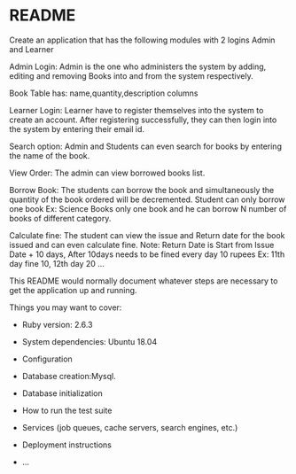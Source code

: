 # README

Create an application that has the following modules with 2 logins Admin and Learner

Admin Login: Admin is the one who administers the system by adding, editing and removing Books into and from the system respectively.

Book Table has: name,quantity,description columns

Learner Login:  Learner have to register themselves into the system to create an account. After registering successfully, they can then login into the system by entering their email id.

Search option: Admin and Students can even search for books by entering the name of the book.

View Order: The admin can view borrowed books list.

Borrow Book: The students can borrow  the book and simultaneously the quantity of the book ordered will be decremented. Student can only borrow one book Ex: Science Books only one book and he can borrow N number of books of different category.

Calculate fine: The student can view the issue and Return date for the book issued and can even calculate fine. Note: Return Date is Start from Issue Date + 10 days, After 10days needs to be fined every day 10 rupees Ex: 11th day fine 10, 12th day 20 ...

This README would normally document whatever steps are necessary to get the
application up and running.

Things you may want to cover:

* Ruby version: 2.6.3

* System dependencies: Ubuntu 18.04

* Configuration

* Database creation:Mysql.

* Database initialization

* How to run the test suite

* Services (job queues, cache servers, search engines, etc.)

* Deployment instructions

* ...
